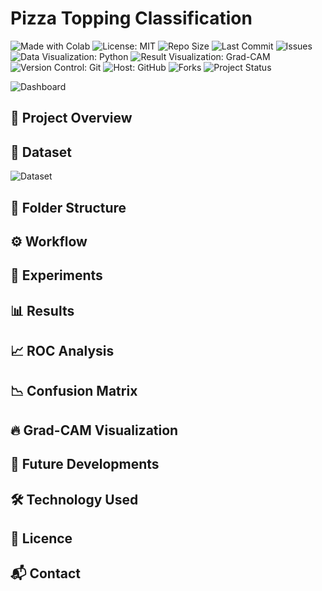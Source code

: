 # Pizza Topping Classification
<p align="left">
  <img src="https://img.shields.io/badge/Made%20With-Colab-blue?logo=googlecolab&logoColor=white&label=Made%20With" alt="Made with Colab">
  <img src="https://img.shields.io/badge/License-MIT-green.svg" alt="License: MIT">
  <img src="https://img.shields.io/github/repo-size/ShaikhBorhanUddin/Pizza-Topping-Classification-Project" alt="Repo Size">
  <img src="https://img.shields.io/github/last-commit/ShaikhBorhanUddin/Pizza-Topping-Classification-Project" alt="Last Commit">
  <img src="https://img.shields.io/github/issues/ShaikhBorhanUddin/Pizza-Topping-Classification-Project" alt="Issues">
  <img src="https://img.shields.io/badge/Data%20Visualization-Python-yellow?logo=python" alt="Data Visualization: Python">
  <img src="https://img.shields.io/badge/Result%20Visualization-Grad--CAM-red?style=flat" alt="Result Visualization: Grad-CAM">
  <img src="https://img.shields.io/badge/Version%20Control-Git-orange?logo=git" alt="Version Control: Git">
  <img src="https://img.shields.io/badge/Host-GitHub-black?logo=github" alt="Host: GitHub">
  <img src="https://img.shields.io/github/forks/ShaikhBorhanUddin/Pizza-Topping-Classification-Project?style=social" alt="Forks">
  <img src="https://img.shields.io/badge/Project-Completed-brightgreen" alt="Project Status">
</p>

![Dashboard](https://github.com/ShaikhBorhanUddin/Pizza-Topping-Classification-Project/blob/main/images/pizza_title_edit.png?raw=true)

## 🍕 Project Overview

## 📂 Dataset
![Dataset](https://github.com/ShaikhBorhanUddin/Pizza-Topping-Classification-Project/blob/main/images/dataset_image.png?raw=true)

## 📁 Folder Structure

## ⚙️ Workflow

## 🧪 Experiments

## 📊 Results

## 📈 ROC Analysis

## 📉 Confusion Matrix

## 🔥 Grad-CAM Visualization

## 🚀 Future Developments

## 🛠️ Technology Used

## 📄 Licence

## 📬 Contact


